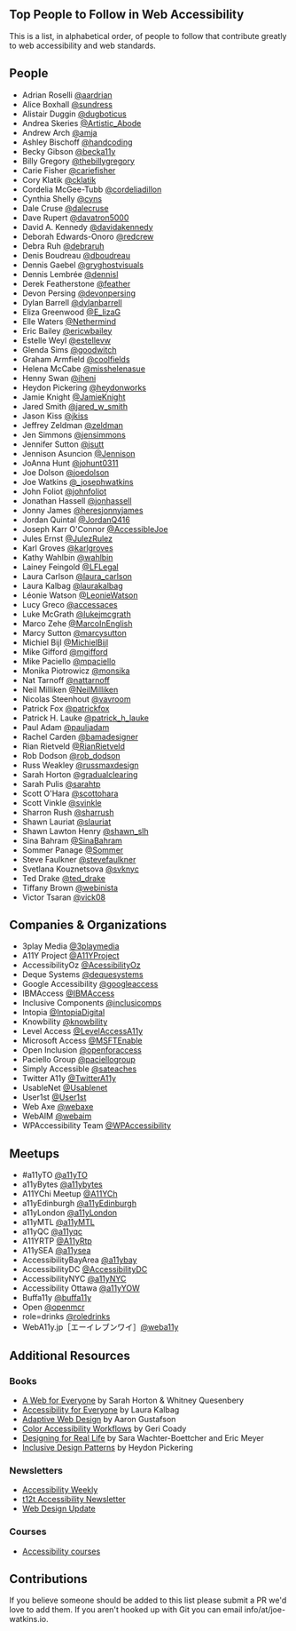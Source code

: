 ## Top People to Follow in Web Accessibility

This is a list, in alphabetical order, of people to follow that contribute greatly to web accessibility and web standards.

## People

- Adrian Roselli [@aardrian](https://twitter.com/aardrian)
- Alice Boxhall [@sundress](https://twitter.com/sundress)
- Alistair Duggin [@dugboticus](https://twitter.com/dugboticus)
- Andrea Skeries [@Artistic_Abode](https://twitter.com/Artistic_Abode)
- Andrew Arch [@amja](https://twitter.com/amja)
- Ashley Bischoff [@handcoding](https://twitter.com/handcoding)
- Becky Gibson [@becka11y](https://twitter.com/becka11y)
- Billy Gregory [@thebillygregory](https://twitter.com/thebillygregory)
- Carie Fisher [@cariefisher](https://twitter.com/cariefisher)
- Cory Klatik [@cklatik](https://twitter.com/cklatik)
- Cordelia McGee-Tubb [@cordeliadillon](https://twitter.com/cordeliadillon)
- Cynthia Shelly [@cyns](https://twitter.com/cyns)
- Dale Cruse [@dalecruse](https://twitter.com/dalecruse)
- Dave Rupert [@davatron5000](https://twitter.com/davatron5000)
- David A. Kennedy [@davidakennedy](https://twitter.com/davidakennedy)
- Deborah Edwards-Onoro [@redcrew](https://twitter.com/redcrew)
- Debra Ruh [@debraruh](https://twitter.com/debraruh)
- Denis Boudreau [@dboudreau](https://twitter.com/dboudreau)
- Dennis Gaebel [@gryghostvisuals](https://twitter.com/gryghostvisuals)
- Dennis Lembrée [@dennisl](https://twitter.com/dennisl)
- Derek Featherstone [@feather](https://twitter.com/feather)
- Devon Persing [@devonpersing](https://twitter.com/devonpersing)
- Dylan Barrell [@dylanbarrell](https://twitter.com/dylanbarrell)
- Eliza Greenwood [@E_lizaG](https://twitter.com/E_lizaG)
- Elle Waters [@Nethermind](https://twitter.com/Nethermind)
- Eric Bailey [@ericwbailey](https://twitter.com/ericwbailey)
- Estelle Weyl [@estellevw](https://twitter.com/estellevw)
- Glenda Sims [@goodwitch](https://twitter.com/goodwitch)
- Graham Armfield [@coolfields](https://twitter.com/coolfields)
- Helena McCabe [@misshelenasue](https://twitter.com/misshelenasue)
- Henny Swan [@iheni](https://twitter.com/iheni)
- Heydon Pickering [@heydonworks](https://twitter.com/heydonworks)
- Jamie Knight [@JamieKnight](https://twitter.com/JamieKnight)
- Jared Smith [@jared_w_smith](https://twitter.com/jared_w_smith)
- Jason Kiss [@jkiss](https://twitter.com/jkiss)
- Jeffrey Zeldman [@zeldman](https://twitter.com/zeldman)
- Jen Simmons [@jensimmons](https://twitter.com/jensimmons)
- Jennifer Sutton [@jsutt](https://twitter.com/jsutt)
- Jennison Asuncion [@Jennison](https://twitter.com/Jennison)
- JoAnna Hunt [@johunt0311](https://twitter.com/johunt0311)
- Joe Dolson [@joedolson](https://twitter.com/joedolson)
- Joe Watkins [@_josephwatkins](https://twitter.com/_josephwatkins)
- John Foliot [@johnfoliot](https://twitter.com/johnfoliot)
- Jonathan Hassell [@jonhassell](https://twitter.com/jonhassell)
- Jonny James [@heresjonnyjames](https://twitter.com/heresjonnyjames)
- Jordan Quintal [@JordanQ416](https://twitter.com/JordanQ416)
- Joseph Karr O'Connor [@AccessibleJoe](https://twitter.com/AccessibleJoe)
- Jules Ernst [@JulezRulez](https://twitter.com/JulezRulez)
- Karl Groves [@karlgroves](https://twitter.com/karlgroves)
- Kathy Wahlbin [@wahlbin](https://twitter.com/wahlbin)
- Lainey Feingold [@LFLegal](https://twitter.com/LFLegal)
- Laura Carlson [@laura_carlson](https://twitter.com/laura_carlson)
- Laura Kalbag [@laurakalbag](https://twitter.com/laurakalbag)
- Léonie Watson [@LeonieWatson](https://twitter.com/LeonieWatson)
- Lucy Greco [@accessaces](https://twitter.com/accessaces)
- Luke McGrath [@lukejmcgrath](https://twitter.com/lukejmcgrath)
- Marco Zehe [@MarcoInEnglish](https://twitter.com/MarcoInEnglish)
- Marcy Sutton [@marcysutton](https://twitter.com/marcysutton)
- Michiel Bijl [@MichielBijl](https://twitter.com/MichielBijl)
- Mike Gifford [@mgifford](https://twitter.com/mgifford)
- Mike Paciello [@mpaciello](https://twitter.com/mpaciello)
- Monika Piotrowicz [@monsika](https://twitter.com/monsika)
- Nat Tarnoff [@nattarnoff](https://twitter.com/nattarnoff)
- Neil Milliken [@NeilMilliken](https://twitter.com/NeilMilliken)
- Nicolas Steenhout [@vavroom](https://twitter.com/vavroom)
- Patrick Fox [@patrickfox](https://twitter.com/patrickfox)
- Patrick H. Lauke [@patrick_h_lauke](https://twitter.com/patrick_h_lauke)
- Paul Adam [@pauljadam](https://twitter.com/pauljadam)
- Rachel Carden [@bamadesigner](https://twitter.com/bamadesigner)
- Rian Rietveld [@RianRietveld](https://twitter.com/RianRietveld)
- Rob Dodson [@rob_dodson](https://twitter.com/rob_dodson)
- Russ Weakley [@russmaxdesign](https://twitter.com/russmaxdesign)
- Sarah Horton [@gradualclearing](https://twitter.com/gradualclearing)
- Sarah Pulis [@sarahtp](https://twitter.com/sarahtp)
- Scott O'Hara [@scottohara](https://twitter.com/scottohara)
- Scott Vinkle [@svinkle](https://twitter.com/svinkle)
- Sharron Rush [@sharrush](https://twitter.com/sharrush)
- Shawn Lauriat [@slauriat](https://twitter.com/slauriat)
- Shawn Lawton Henry [@shawn_slh](https://twitter.com/shawn_slh)
- Sina Bahram [@SinaBahram](https://twitter.com/SinaBahram)
- Sommer Panage [@Sommer](https://twitter.com/Sommer)
- Steve Faulkner [@stevefaulkner](https://twitter.com/stevefaulkner)
- Svetlana Kouznetsova [@svknyc](https://twitter.com/svknyc)
- Ted Drake [@ted_drake](https://twitter.com/ted_drake)
- Tiffany Brown [@webinista](https://twitter.com/webinista)
- Victor Tsaran [@vick08](https://twitter.com/vick08)

## Companies & Organizations

- 3play Media [@3playmedia](https://twitter.com/3playmedia)
- A11Y Project [@A11YProject](https://twitter.com/A11YProject)
- AccessibilityOz [@AcessibilityOz](https://twitter.com/accessibilityoz)
- Deque Systems [@dequesystems](https://twitter.com/dequesystems)
- Google Accessibility [@googleaccess](https://twitter.com/googleaccess)
- IBMAccess [@IBMAccess](https://twitter.com/IBMAccess)
- Inclusive Components [@inclusicomps](https://twitter.com/inclusicomps)
- Intopia [@IntopiaDigital](https://twitter.com/Intopiadigital)
- Knowbility [@knowbility](https://twitter.com/knowbility)
- Level Access [@LevelAccessA11y](https://twitter.com/LevelAccessA11y)
- Microsoft Access [@MSFTEnable](https://twitter.com/MSFTEnable)
- Open Inclusion [@openforaccess](https://twitter.com/openforaccess)
- Paciello Group [@paciellogroup](https://twitter.com/paciellogroup)
- Simply Accessible [@sateaches](https://twitter.com/sateaches)
- Twitter A11y [@TwitterA11y](https://twitter.com/TwitterA11y)
- UsableNet [@Usablenet](https://twitter.com/Usablenet)
- User1st [@User1st](https://twitter.com/user1st)
- Web Axe [@webaxe](https://twitter.com/webaxe)
- WebAIM [@webaim](https://twitter.com/webaim)
- WPAccessibility Team [@WPAccessibility](https://twitter.com/WPAccessibility)


## Meetups

- #a11yTO [@a11yTO](https://twitter.com/a11yTO)
- a11yBytes [@a11ybytes](https://twitter.com/a11ybytes)
- A11YChi Meetup [@A11YCh](https://twitter.com/A11YChi)
- a11yEdinburgh [@a11yEdinburgh](https://twitter.com/a11yedinburgh/)
- a11yLondon [@a11yLondon](https://twitter.com/a11yLondon)
- a11yMTL [@a11yMTL](https://twitter.com/a11yMTL)
- a11yQC [@a11yqc](https://twitter.com/a11yqc/)
- A11YRTP [@A11yRtp](https://twitter.com/A11yRtp)
- A11ySEA [@a11ysea](https://twitter.com/a11ysea)
- AccessibilityBayArea [@a11ybay](https://twitter.com/a11ybay)
- AccessibilityDC [@AccessibilityDC](https://twitter.com/AccessibilityDC)
- AccessibilityNYC [@a11yNYC](https://twitter.com/a11yNYC)
- Accessibility Ottawa [@a11yYOW](https://twitter.com/a11yYOW)
- Buffa11y [@buffa11y](https://twitter.com/buffa11y)
- Open [@openmcr](https://twitter.com/openmcr)
- role=drinks [@roledrinks](https://twitter.com/roledrinks)
- WebA11y.jp［エーイレブンワイ］[@weba11y](https://twitter.com/weba11y)

## Additional Resources

### Books

- [A Web for Everyone](http://rosenfeldmedia.com/books/a-web-for-everyone) by Sarah Horton & Whitney Quesenbery
- [Accessibility for Everyone](https://abookapart.com/products/accessibility-for-everyone) by Laura Kalbag
- [Adaptive Web Design](https://adaptivewebdesign.info) by Aaron Gustafson
- [Color Accessibility Workflows](https://abookapart.com/products/color-accessibility-workflows) by Geri Coady
- [Designing for Real Life](https://abookapart.com/products/design-for-real-life) by Sara Wachter-Boettcher and Eric Meyer
- [Inclusive Design Patterns](https://shop.smashingmagazine.com/products/inclusive-design-patterns) by Heydon Pickering

### Newsletters
- [Accessibility Weekly](http://a11yweekly.com/)
- [t12t Accessibility Newsletter](http://t12t.se/accessibility-newsletter/)
- [Web Design Update](http://www.d.umn.edu/itss/training/online/webdesign/webdev_listserv.html#subscribe)

### Courses
- [Accessibility courses](https://github.com/mgifford/a11y-courses)

## Contributions
If you believe someone should be added to this list please submit a PR we'd love to add them. If you aren't hooked up with Git you can email info/at/joe-watkins.io.
